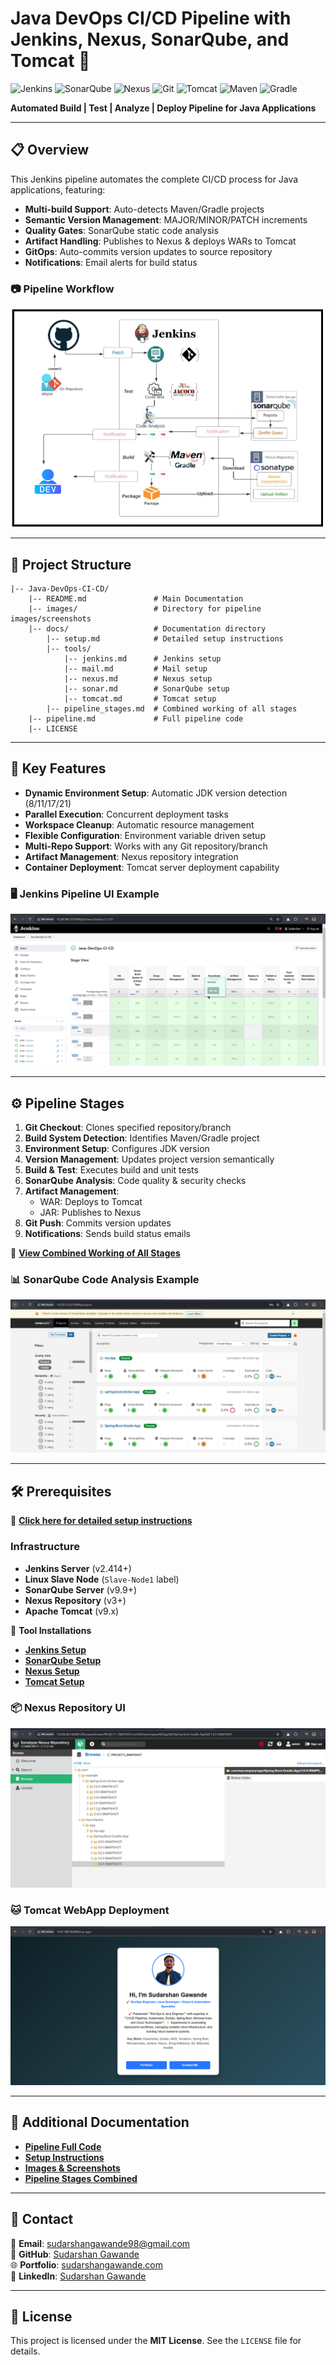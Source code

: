 # Java DevOps CI/CD Pipeline with Jenkins, Nexus, SonarQube, and Tomcat 🚀

![Jenkins](https://img.shields.io/badge/Jenkins-D33833?style=for-the-badge&logo=Jenkins&logoColor=white)
![SonarQube](https://img.shields.io/badge/SonarQube-4E9BCD?style=for-the-badge&logo=sonarqube&logoColor=white)
![Nexus](https://img.shields.io/badge/Nexus-00C4CC?style=for-the-badge)
![Git](https://img.shields.io/badge/Git-F05032?style=for-the-badge&logo=git&logoColor=white)
![Tomcat](https://img.shields.io/badge/Tomcat-F8DC75?style=for-the-badge&logo=apache-tomcat&logoColor=black)
![Maven](https://img.shields.io/badge/Maven-C71A36?style=for-the-badge&logo=apache-maven&logoColor=white)
![Gradle](https://img.shields.io/badge/Gradle-02303A?style=for-the-badge&logo=gradle&logoColor=white)

**Automated Build | Test | Analyze | Deploy Pipeline for Java Applications**

---

## 📋 Overview
This Jenkins pipeline automates the complete CI/CD process for Java applications, featuring:
- **Multi-build Support**: Auto-detects Maven/Gradle projects
- **Semantic Version Management**: MAJOR/MINOR/PATCH increments
- **Quality Gates**: SonarQube static code analysis
- **Artifact Handling**: Publishes to Nexus & deploys WARs to Tomcat
- **GitOps**: Auto-commits version updates to source repository
- **Notifications**: Email alerts for build status

### 📷 Pipeline Workflow
![Pipeline Overview](images/pipeline_overview.png)

---

## 📂 Project Structure

```
|-- Java-DevOps-CI-CD/
    |-- README.md               # Main Documentation
    |-- images/                 # Directory for pipeline images/screenshots
    |-- docs/                   # Documentation directory
        |-- setup.md            # Detailed setup instructions
        |-- tools/
            |-- jenkins.md      # Jenkins setup
            |-- mail.md         # Mail setup
            |-- nexus.md        # Nexus setup
            |-- sonar.md        # SonarQube setup
            |-- tomcat.md       # Tomcat setup
        |-- pipeline_stages.md  # Combined working of all stages
    |-- pipeline.md             # Full pipeline code
    |-- LICENSE
```

---

## 🚀 Key Features
- **Dynamic Environment Setup**: Automatic JDK version detection (8/11/17/21)
- **Parallel Execution**: Concurrent deployment tasks
- **Workspace Cleanup**: Automatic resource management
- **Flexible Configuration**: Environment variable driven setup
- **Multi-Repo Support**: Works with any Git repository/branch
- **Artifact Management**: Nexus repository integration
- **Container Deployment**: Tomcat server deployment capability

### 🖥 Jenkins Pipeline UI Example
![Jenkins Pipeline](images/jenkins_pipeline.png)

---

## ⚙️ Pipeline Stages
1. **Git Checkout**: Clones specified repository/branch
2. **Build System Detection**: Identifies Maven/Gradle project
3. **Environment Setup**: Configures JDK version
4. **Version Management**: Updates project version semantically
5. **Build & Test**: Executes build and unit tests
6. **SonarQube Analysis**: Code quality & security checks
7. **Artifact Management**:
   - WAR: Deploys to Tomcat
   - JAR: Publishes to Nexus
8. **Git Push**: Commits version updates
9. **Notifications**: Sends build status emails

🔗 **[View Combined Working of All Stages](docs/pipeline_stages.md)**

### 📊 SonarQube Code Analysis Example
![SonarQube Report](images/sonarqube_report.png)

---

## 🛠 Prerequisites

🔗 **[Click here for detailed setup instructions](docs/setup.md)**

### Infrastructure
- **Jenkins Server** (v2.414+)
- **Linux Slave Node** (`Slave-Node1` label)
- **SonarQube Server** (v9.9+)
- **Nexus Repository** (v3+)
- **Apache Tomcat** (v9.x)

🔧 **Tool Installations**
- **[Jenkins Setup](docs/tools/jenkins.md)**
- **[SonarQube Setup](docs/tools/sonar.md)**
- **[Nexus Setup](docs/tools/nexus.md)**
- **[Tomcat Setup](docs/tools/tomcat.md)**

### 📦 Nexus Repository UI
![Nexus Repository](images/nexus_repository.png)

###  🐱 Tomcat WebApp Deployment
![Tomcat Deployment](images/tomcat_app_deploy.png)

---

## 📄 Additional Documentation
- **[Pipeline Full Code](pipeline.md)**
- **[Setup Instructions](docs/setup.md)**
- **[Images & Screenshots](images/)**
- **[Pipeline Stages Combined](docs/pipeline_stages.md)**

---

## 📧 Contact  
📧 **Email**: [sudarshangawande98@gmail.com](mailto:sudarshangawande98@gmail.com)  
🔗 **GitHub**: [Sudarshan Gawande](https://github.com/sudarshan-gawande)  
🌐 **Portfolio**: [sudarshangawande.com](https://sudarshangawande.com)  
💼 **LinkedIn**: [Sudarshan Gawande](https://www.linkedin.com/in/sudarshan-gawande/)  

---

## 📄 License
This project is licensed under the **MIT License**. See the `LICENSE` file for details.